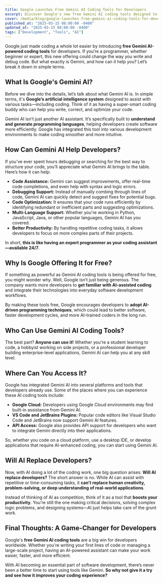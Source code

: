 ```yaml
---
title: Google Launches Free Gemini AI Coding Tools for Developers
excerpt: Discover Google's new free Gemini AI coding tools designed to help developers write better code, streamline processes, and boost productivity.
cover: /media/blog/google-launches-free-gemini-ai-coding-tools-for-developers/cover.webp
published_at: "2025-03-15 08:00:00 -0400"
updated_at: "2025-03-15 08:00:00 -0400"
tags: ["Development", "Tools", "AI"]
---
```


Google just made coding a whole lot easier by introducing <strong>free Gemini AI-powered coding tools</strong> for developers. If you’re a programmer, whether beginner or expert, this new offering could change the way you write and debug code. But what exactly is Gemini, and how can it help you? Let’s break it down in simple terms.

## What Is Google's Gemini AI?

Before we dive into the details, let’s talk about what Gemini AI is. In simple terms, it's <strong>Google’s artificial intelligence system</strong> designed to assist with various tasks—including coding. Think of it as having a super-smart coding buddy who can help you write, correct, and optimize your code.

Gemini AI isn’t just another AI assistant. It’s specifically built to <strong>understand and generate programming languages</strong>, helping developers create software more efficiently. Google has integrated this tool into various development environments to make coding smoother and more intuitive.

## How Can Gemini AI Help Developers?

If you’ve ever spent hours debugging or searching for the best way to structure your code, you’ll appreciate what Gemini AI brings to the table. Here’s how it can help:

<ul>
    <li><strong>Code Assistance:</strong> Gemini can suggest improvements, offer real-time code completions, and even help with syntax and logic errors.</li>
    <li><strong>Debugging Support:</strong> Instead of manually combing through lines of code, Gemini AI can quickly detect and suggest fixes for potential bugs.</li>
    <li><strong>Code Optimization:</strong> It ensures that your code runs efficiently by identifying redundant or inefficient parts and suggesting optimizations.</li>
    <li><strong>Multi-Language Support:</strong> Whether you're working in Python, JavaScript, Java, or other popular languages, Gemini AI has you covered.</li>
    <li><strong>Better Productivity:</strong> By handling repetitive coding tasks, it allows developers to focus on more complex parts of their projects.</li>
</ul>

In short, <strong>this is like having an expert programmer as your coding assistant—available 24/7</strong>.

## Why Is Google Offering It for Free?

If something as powerful as Gemini AI coding tools is being offered for free, you might wonder why. Well, Google isn’t just being generous. The company wants more developers to <strong>get familiar with AI-assisted coding</strong> and integrate their technologies into everyday software development workflows.

By making these tools free, Google encourages developers to <strong>adopt AI-driven programming techniques</strong>, which could lead to better software, faster development cycles, and more AI-trained coders in the long run.

## Who Can Use Gemini AI Coding Tools?

The best part? <strong>Anyone can use it!</strong> Whether you're a student learning to code, a hobbyist working on side projects, or a professional developer building enterprise-level applications, Gemini AI can help you at any skill level.

## Where Can You Access It?

Google has integrated Gemini AI into several platforms and tools that developers already use. Some of the places where you can experience these AI coding tools include:

<ul>
    <li><strong>Google Cloud:</strong> Developers using Google Cloud environments may find built-in assistance from Gemini AI.</li>
    <li><strong>VS Code and JetBrains Plugins:</strong> Popular code editors like Visual Studio Code and JetBrains now support Gemini AI features.</li>
    <li><strong>API Access:</strong> Google also provides API support for developers who want to integrate Gemini directly into their applications.</li>
</ul>

So, whether you code on a cloud platform, use a desktop IDE, or develop applications that require AI-enhanced coding, you can start using Gemini AI.

## Will AI Replace Developers?

Now, with AI doing a lot of the coding work, one big question arises: <strong>Will AI replace developers?</strong> The short answer is no. While AI can assist with repetitive or time-consuming tasks, it <strong>can't replace human creativity, problem-solving, or deep understanding of real-world applications</strong>.

Instead of thinking of AI as competition, think of it as a tool that <strong>boosts your productivity</strong>. You’re still the one making critical decisions, solving complex logic problems, and designing systems—AI just helps take care of the grunt work.

## Final Thoughts: A Game-Changer for Developers

Google's <strong>free Gemini AI coding tools</strong> are a big win for developers worldwide. Whether you're writing your first lines of code or managing a large-scale project, having an AI-powered assistant can make your work easier, faster, and more efficient.

With AI becoming an essential part of software development, there’s never been a better time to start using tools like Gemini. <strong>So why not give it a try and see how it improves your coding experience?</strong>
